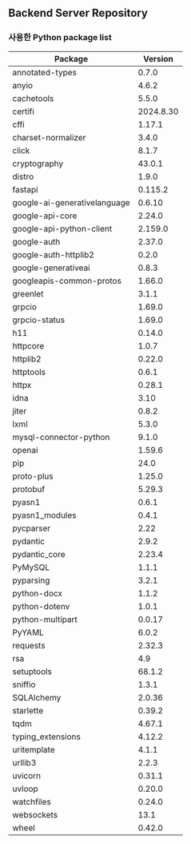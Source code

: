 Backend Server Repository
-------------

### 사용한 Python package list
| Package                     | Version   |
|-----------------------------|-----------|
| annotated-types             | 0.7.0     |
| anyio                       | 4.6.2     |
| cachetools                  | 5.5.0     |
| certifi                     | 2024.8.30 |
| cffi                        | 1.17.1    |
| charset-normalizer          | 3.4.0     |
| click                       | 8.1.7     |
| cryptography                | 43.0.1    |
| distro                      | 1.9.0     |
| fastapi                     | 0.115.2   |
| google-ai-generativelanguage| 0.6.10    |
| google-api-core             | 2.24.0    |
| google-api-python-client    | 2.159.0   |
| google-auth                 | 2.37.0    |
| google-auth-httplib2        | 0.2.0     |
| google-generativeai         | 0.8.3     |
| googleapis-common-protos    | 1.66.0    |
| greenlet                    | 3.1.1     |
| grpcio                      | 1.69.0    |
| grpcio-status               | 1.69.0    |
| h11                         | 0.14.0    |
| httpcore                    | 1.0.7     |
| httplib2                    | 0.22.0    |
| httptools                   | 0.6.1     |
| httpx                       | 0.28.1    |
| idna                        | 3.10      |
| jiter                       | 0.8.2     |
| lxml                        | 5.3.0     |
| mysql-connector-python      | 9.1.0     |
| openai                      | 1.59.6    |
| pip                         | 24.0      |
| proto-plus                  | 1.25.0    |
| protobuf                    | 5.29.3    |
| pyasn1                      | 0.6.1     |
| pyasn1_modules              | 0.4.1     |
| pycparser                   | 2.22      |
| pydantic                    | 2.9.2     |
| pydantic_core               | 2.23.4    |
| PyMySQL                     | 1.1.1     |
| pyparsing                   | 3.2.1     |
| python-docx                 | 1.1.2     |
| python-dotenv               | 1.0.1     |
| python-multipart            | 0.0.17    |
| PyYAML                      | 6.0.2     |
| requests                    | 2.32.3    |
| rsa                         | 4.9       |
| setuptools                  | 68.1.2    |
| sniffio                     | 1.3.1     |
| SQLAlchemy                  | 2.0.36    |
| starlette                   | 0.39.2    |
| tqdm                        | 4.67.1    |
| typing_extensions           | 4.12.2    |
| uritemplate                 | 4.1.1     |
| urllib3                     | 2.2.3     |
| uvicorn                     | 0.31.1    |
| uvloop                      | 0.20.0    |
| watchfiles                  | 0.24.0    |
| websockets                  | 13.1      |
| wheel                       | 0.42.0    |
